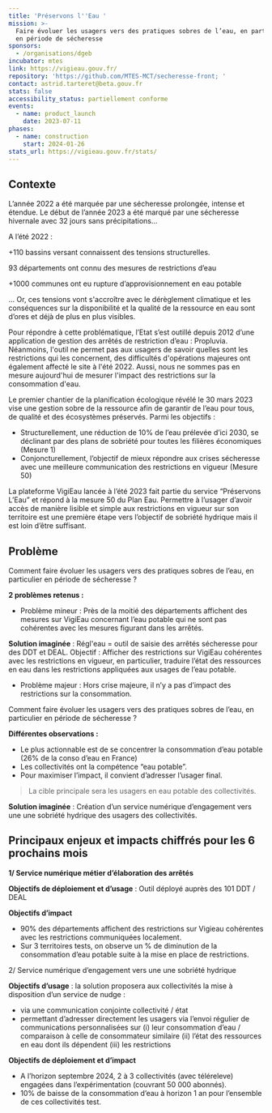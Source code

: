 ```yaml
---
title: 'Préservons l''Eau '
mission: >-
  Faire évoluer les usagers vers des pratiques sobres de l’eau, en particulier
  en période de sécheresse 
sponsors:
  - /organisations/dgeb
incubator: mtes
link: https://vigieau.gouv.fr/
repository: 'https://github.com/MTES-MCT/secheresse-front; '
contact: astrid.tarteret@beta.gouv.fr
stats: false
accessibility_status: partiellement conforme
events:
  - name: product_launch
    date: 2023-07-11
phases:
  - name: construction
    start: 2024-01-26
stats_url: https://vigieau.gouv.fr/stats/
---
```

## Contexte

L’année 2022 a été marquée par une sécheresse prolongée, intense et étendue. Le début de l’année 2023 a été marqué par une sécheresse hivernale avec 32 jours sans précipitations…

A l’été 2022 :

+110
bassins versant connaissent des tensions structurelles. 

93
départements ont connu des mesures de restrictions d’eau

+1000 
communes ont eu rupture d’approvisionnement en eau potable

… Or, ces tensions vont s'accroître avec le dérèglement climatique et les conséquences sur la disponibilité et la qualité de la ressource en eau sont d’ores et déjà de plus en plus visibles.

Pour répondre à cette problématique, l’Etat s’est outillé depuis 2012 d’une application de gestion des arrêtés de restriction d’eau : Propluvia. Néanmoins, l'outil ne permet pas aux usagers de savoir quelles sont les restrictions qui les concernent, des difficultés d'opérations majeures ont également affecté le site à l'été 2022. 
Aussi, nous ne sommes pas en mesure aujourd'hui de mesurer l'impact des restrictions sur la consommation d'eau. 

Le premier chantier de la planification écologique révélé le 30 mars 2023 vise une gestion sobre de la ressource afin de garantir de l’eau pour tous, de qualité et des écosystèmes préservés. Parmi les objectifs :
* Structurellement, une réduction de 10% de l’eau prélevée d’ici 2030, se déclinant par des plans de sobriété pour toutes les filières économiques (Mesure 1) 
* Conjoncturellement, l’objectif de mieux répondre aux crises sécheresse avec une meilleure communication des restrictions en vigueur (Mesure 50) 

La plateforme VigiEau lancée à l’été 2023 fait partie du service “Préservons L’Eau” et répond à la mesure 50 du Plan Eau. Permettre à l’usager d’avoir accès de manière lisible et simple aux restrictions en vigueur sur son territoire est une première étape vers l’objectif de sobriété hydrique mais il est loin d’être suffisant. 


## Problème

Comment faire évoluer les usagers vers des pratiques sobres de l’eau, en particulier en période de sécheresse ? 

**2 problèmes retenus :**

* Problème mineur : Près de la moitié des départements affichent des mesures sur VigiEau concernant lʼeau potable qui ne sont pas cohérentes avec les mesures figurant dans les arrêtés.


**Solution imaginée** : Régl'eau = outil de saisie des arrêtés sécheresse pour des DDT et DEAL.
Objectif : Afficher des restrictions sur VigiEau cohérentes avec les restrictions en vigueur, en particulier, traduire lʼétat des ressources en eau dans les restrictions appliquées aux usages de lʼeau potable.

* Problème majeur : Hors crise majeure, il nʼy a pas dʼimpact des restrictions sur la consommation.

Comment faire évoluer les usagers vers des pratiques sobres de lʼeau, en particulier en période de sécheresse ?

**Différentes observations :**
* Le plus actionnable est de se concentrer la consommation dʼeau potable (26% de la conso dʼeau en France)
* Les collectivités ont la compétence “eau potableˮ. 
* Pour maximiser lʼimpact, il convient dʼadresser lʼusager final.
> La cible principale sera les usagers en eau potable des collectivités.

**Solution imaginée** : Création dʼun service numérique dʼengagement vers une une sobriété hydrique des usagers des
collectivités.


## Principaux enjeux et impacts chiffrés pour les 6 prochains mois

**1/ Service numérique métier dʼélaboration des arrêtés**

**Objectifs de déploiement et dʼusage** : Outil déployé auprès des 101 DDT / DEAL

**Objectifs dʼimpact**
* 90% des départements affichent des restrictions sur Vigieau cohérentes avec les restrictions communiquées localement.
* Sur 3 territoires tests, on observe un % de diminution de la consommation dʼeau potable suite à la mise en place de restrictions.


2/ Service numérique dʼengagement vers une une sobriété hydrique

**Objectifs dʼusage** : la solution proposera aux collectivités la mise à disposition dʼun service de nudge :
- via une communication conjointe collectivité / état
- permettant dʼadresser directement les usagers via lʼenvoi régulier de communications personnalisées sur (i) leur consommation dʼeau / comparaison à celle de consommateur similaire (ii) lʼétat des ressources en eau dont ils dépendent (iii) les restrictions

**Objectifs de déploiement et dʼimpact**

* A lʼhorizon septembre 2024, 2 à 3 collectivités (avec téléreleve) engagées dans lʼexpérimentation (couvrant 50 000 abonnés).
* 10% de baisse de la consommation dʼeau à horizon 1 an pour lʼensemble de ces collectivités test.


